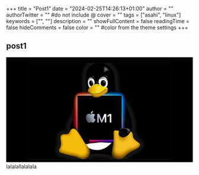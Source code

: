 +++
title = "Post1"
date = "2024-02-25T14:26:13+01:00"
author = ""
authorTwitter = "" #do not include @
cover = ""
tags = ["asahi", "linux"]
keywords = ["", ""]
description = ""
showFullContent = false
readingTime = false
hideComments = false
color = "" #color from the theme settings
+++

## post1

![Test](asahiM1.png)
lalalallalalala
